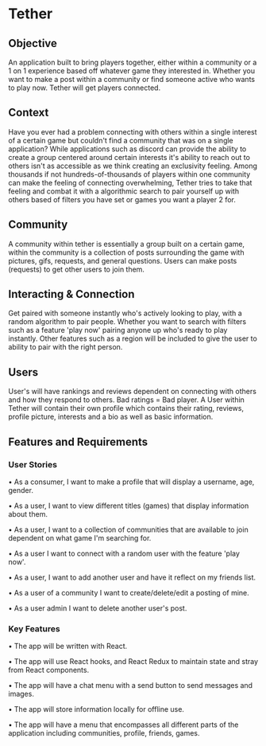 # Tether

## Objective
An application built to bring players together, either within a community or a 1 on 1 
experience based off whatever game they interested in. Whether you want to make a 
post within a community or find someone active who wants to play now. Tether will 
get players connected.

## Context
Have you ever had a problem connecting with others within a single interest of a 
certain game but couldn't find a community that was on a single application? While 
applications such as discord can provide the ability to create a group centered 
around certain interests it's ability to reach out to others isn't as accessible as we 
think creating an exclusivity feeling. Among thousands if not hundreds-of-thousands 
of players within one community can make the feeling of connecting overwhelming, 
Tether tries to take that feeling and combat it with a algorithmic search to pair 
yourself up with others based of filters you have set or games you want a player 2 
for.

## Community
A community within tether is essentially a group built on a certain game, within the 
community is a collection of posts surrounding the game with pictures, gifs, 
requests, and general questions. Users can make posts (requests) to get other users
to join them. 


## Interacting & Connection
Get paired with someone instantly who's actively looking to play, with a random 
algorithm to pair people. Whether you want to search with filters such as a feature 
'play now' pairing anyone up who's ready to play instantly. Other features such as a 
region will be included to give the user to ability to pair with the right person.


## Users
User's will have rankings and reviews dependent on connecting with others and how 
they respond to others. Bad ratings = Bad player. A User within Tether will contain 
their own profile which contains their rating, reviews, profile picture, interests and a 
bio as well as basic information.

## Features and Requirements

### User Stories

• As a consumer, I want to make a profile that will display a username, age, 
gender.

• As a user, I want to view different titles (games) that display information about 
them.

• As a user, I want to a collection of communities that are available to join 
dependent on what game I'm searching for.

• As a user I want to connect with a random user with the feature 'play now'.

• As a user, I want to add another user and have it reflect on my friends list.

• As a user of a community I want to create/delete/edit a posting of mine.

• As a user admin I want to delete another user's post.
### Key Features

• The app will be written with React. 

• The app will use React hooks, and React Redux to maintain state and stray 
from React components.

• The app will have a chat menu with a send button to send messages and 
images.

• The app will store information locally for offline use.

• The app will have a menu that encompasses all different parts of the 
application including communities, profile, friends, games.
